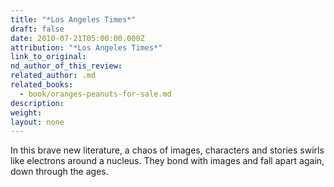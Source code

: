 ```yaml
---
title: "*Los Angeles Times*"
draft: false
date: 2010-07-21T05:00:00.000Z
attribution: "*Los Angeles Times*"
link_to_original:
nd_author_of_this_review:
related_author: .md
related_books:
  - book/oranges-peanuts-for-sale.md
description:
weight:
layout: none
---
```

In this brave new literature, a chaos of images, characters and stories swirls like electrons around a nucleus. They bond with images and fall apart again, down through the ages.

